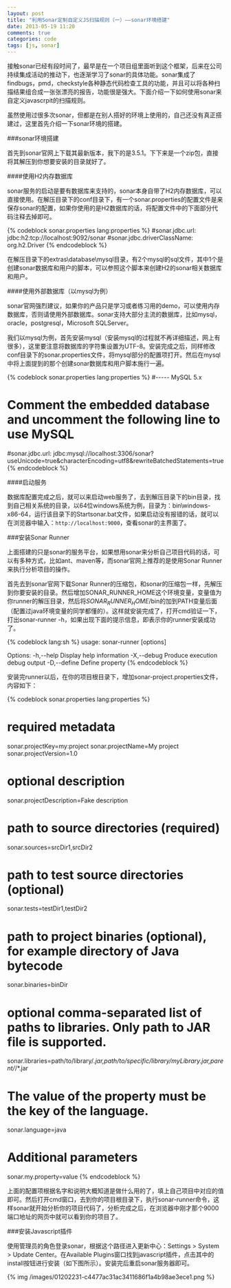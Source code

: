 ```yaml
---
layout: post
title: "利用Sonar定制自定义JS扫描规则（一）——sonar环境搭建"
date: 2013-05-19 11:20
comments: true
categories: code
tags: [js, sonar]
---
```

  
接触sonar已经有段时间了，最早是在一个项目组里面听到这个框架，后来在公司持续集成活动的推动下，也逐渐学习了sonar的具体功能。sonar集成了findbugs，pmd，checkstyle各种静态代码检查工具的功能，并且可以将各种扫描结果组合成一张张漂亮的报告，功能很是强大。下面介绍一下如何使用sonar来自定义javascrpit的扫描规则。  
  
<!--more-->
虽然使用过很多次sonar，但都是在别人搭好的环境上使用的，自己还没有真正搭建过，这里首先介绍一下sonar环境的搭建。

###sonar环境搭建  
  
首先到sonar官网上下载其最新版本，我下的是3.5.1。下下来是一个zip包，直接将其解压到你想要安装的目录就好了。  

####使用H2内存数据库  
  
sonar服务的启动是要有数据库来支持的，sonar本身自带了H2内存数据库，可以直接使用。在解压目录下的conf目录下，有一个sonar.properties的配置文件是来保存sonar的配置，如果你使用的是H2数据库的话，将配置文件中的下面部分代码注释去掉即可。  
  
{% codeblock sonar.properties lang:properties %}
#sonar.jdbc.url:                            jdbc:h2:tcp://localhost:9092/sonar
#sonar.jdbc.driverClassName:                org.h2.Driver
{% endcodeblock %}  
  
在解压目录下的extras\database\mysql目录，有2个mysql的sql文件，其中1个是创建sonar数据库和用户的脚本，可以参照这个脚本来创建H2的sonar相关数据库和用户。  
  
####使用外部数据库（以mysql为例）  
  
sonar官网强烈建议，如果你的产品只是学习或者练习用的demo，可以使用内存数据库，否则请使用外部数据库。sonar支持大部分主流的数据库，比如mysql，oracle，postgresql，Microsoft SQLServer。  
  
我们以mysql为例，首先安装mysql（安装mysql的过程就不再详细描述，网上有很多），这里要注意将数据库的字符集设置为UTF-8。安装完成之后，同样修改conf目录下的sonar.properties文件，将mysql部分的配置项打开。然后在mysql中将上面提到的那个创建sonar数据库和用户脚本施行一遍。  
  
{% codeblock sonar.properties lang:properties %}
#----- MySQL 5.x
# Comment the embedded database and uncomment the following line to use MySQL
#sonar.jdbc.url:                            jdbc:mysql://localhost:3306/sonar?useUnicode=true&characterEncoding=utf8&rewriteBatchedStatements=true
{% endcodeblock %}  
  
####启动服务  

数据库配置完成之后，就可以来启动web服务了，去到解压目录下的bin目录，找到自己相关系统的目录，以64位windows系统为例，目录为：bin\windows-x86-64，运行该目录下的Startsonar.bat文件，如果启动没有报错的话，就可以在浏览器中输入：`http://localhost:9000`，查看sonar的主界面了。  
  
###安装Sonar Runner  

上面搭建的只是sonar的服务平台，如果想用sonar来分析自己项目代码的话，可以有多种方式，比如ant、maven等，而sonar官网上推荐的是使用Sonar Runner来执行分析项目的操作。  
  
首先去到sonar官网下载Sonar Runner的压缩包，和sonar的压缩包一样，先解压到你要安装的目录。然后增加SONAR_RUNNER_HOME这个环境变量，变量值为你runner的解压目录，然后将$SONAR_RUNNER_HOME$/bin的加到PATH变量后面（配置过java环境变量的同学都懂的）。这样就安装完成了，打开cmd验证一下，打出sonar-runner -h，如果出现下面的提示信息，即表示你的runner安装成功了。  
  
{% codeblock lang:sh %}
usage: sonar-runner [options]
 
Options:
 -h,--help             Display help information
 -X,--debug            Produce execution debug output
 -D,--define <arg>     Define property
{% endcodeblock %}  
  
安装完runner以后，在你的项目根目录下，增加sonar-project.properties文件，内容如下：  
  
{% codeblock sonar.properties lang:properties %}
# required metadata
sonar.projectKey=my:project
sonar.projectName=My project
sonar.projectVersion=1.0
 
# optional description
sonar.projectDescription=Fake description
 
# path to source directories (required)
sonar.sources=srcDir1,srcDir2
 
# path to test source directories (optional)
sonar.tests=testDir1,testDir2
 
# path to project binaries (optional), for example directory of Java bytecode
sonar.binaries=binDir
 
# optional comma-separated list of paths to libraries. Only path to JAR file is supported.
sonar.libraries=path/to/library/*.jar,path/to/specific/library/myLibrary.jar,parent/*/*.jar
 
# The value of the property must be the key of the language.
sonar.language=java
 
# Additional parameters
sonar.my.property=value
{% endcodeblock %}  
  
上面的配置项根据名字和说明大概知道是做什么用的了，填上自己项目中对应的值即可。然后打开cmd窗口，去到你的项目根目录下，执行sonar-runner命令，这样sonar就开始分析你的项目代码了，分析完成之后，在浏览器中刚才那个9000端口地址的网页中就可以看到你的项目了。  
  
###安装Javascript插件  
  
使用管理员的角色登录sonar，根据这个路径进入更新中心：Settings > System > Update Center。在Available Plugins窗口找到javascript插件，点击其中的install按钮进行安装（如下图所示）。安装完后重启sonar服务器即可。  
  
{% img /images/01202231-c4477ac31ac3411686f1a4b98ae3ece1.png %}  
  

